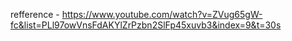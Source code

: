refference - https://www.youtube.com/watch?v=ZVug65gW-fc&list=PLl97owVnsFdAKYlZrPzbn2SlFp45xuvb3&index=9&t=30s
